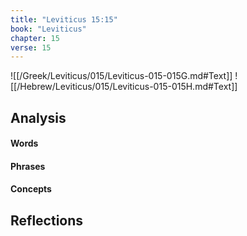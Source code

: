 ```yaml
---
title: "Leviticus 15:15"
book: "Leviticus"
chapter: 15
verse: 15
---
```

![[/Greek/Leviticus/015/Leviticus-015-015G.md#Text]]
![[/Hebrew/Leviticus/015/Leviticus-015-015H.md#Text]]

## Analysis

#### Words

#### Phrases

#### Concepts

## Reflections
